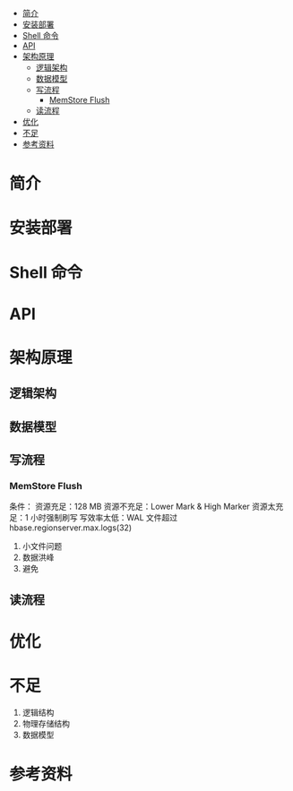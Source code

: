 <!-- @import "[TOC]" {cmd="toc" depthFrom=1 depthTo=6 orderedList=false} -->

<!-- code_chunk_output -->

- [简介](#简介)
- [安装部署](#安装部署)
- [Shell 命令](#shell-命令)
- [API](#api)
- [架构原理](#架构原理)
  - [逻辑架构](#逻辑架构)
  - [数据模型](#数据模型)
  - [写流程](#写流程)
    - [MemStore Flush](#memstore-flush)
  - [读流程](#读流程)
- [优化](#优化)
- [不足](#不足)
- [参考资料](#参考资料)

<!-- /code_chunk_output -->

# 简介

# 安装部署

# Shell 命令

# API

# 架构原理

## 逻辑架构

## 数据模型

## 写流程

### MemStore Flush

条件：
资源充足：128 MB
资源不充足：Lower Mark & High Marker
资源太充足：1 小时强制刷写
写效率太低：WAL 文件超过 hbase.regionserver.max.logs(32)

1. 小文件问题
2. 数据洪峰
3. 避免

## 读流程

# 优化

# 不足

1. 逻辑结构
2. 物理存储结构
3. 数据模型

# 参考资料

